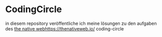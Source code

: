 # CodingCircle
in diesem repository veröffentliche ich meine lösungen zu den aufgaben des [the native web](https://thenativeweb.io/)https://thenativeweb.io/ coding-circle

